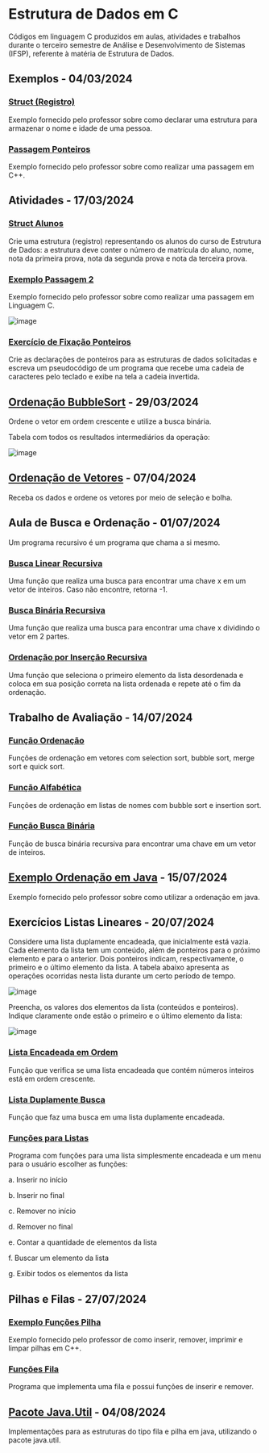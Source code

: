 # Estrutura de Dados em C
Códigos em linguagem C produzidos em aulas, atividades e trabalhos durante o terceiro semestre de Análise e Desenvolvimento de Sistemas (IFSP), referente à matéria de Estrutura de Dados.

## Exemplos - 04/03/2024
### [Struct (Registro)](https://github.com/fernandalopesbarbalho/estrutura-ifsp-semestre3/blob/main/exemplo_struct.c)
Exemplo fornecido pelo professor sobre como declarar uma estrutura para armazenar o nome e idade de uma pessoa.

### [Passagem Ponteiros](https://github.com/fernandalopesbarbalho/estrutura-ifsp-semestre3/blob/main/exemplo_passagem_ponteiros.cpp)
Exemplo fornecido pelo professor sobre como realizar uma passagem em C++.

## Atividades - 17/03/2024
### [Struct Alunos](https://github.com/fernandalopesbarbalho/estrutura-ifsp-semestre3/blob/main/struct_alunos.c)
Crie uma estrutura (registro) representando os alunos do curso de Estrutura de Dados: a estrutura deve conter o número de matrícula do aluno, nome, nota da primeira prova, nota da segunda prova e nota da terceira prova.

### [Exemplo Passagem 2](https://github.com/fernandalopesbarbalho/estrutura-ifsp-semestre3/blob/main/exemplo_passagem2.c)
Exemplo fornecido pelo professor sobre como realizar uma passagem em Linguagem C.

![image](https://github.com/fernandalopesbarbalho/estrutura-ifsp-semestre3/assets/137642560/fd8a5fb1-d6d1-4115-b0aa-a105977e4e63)

### [Exercício de Fixação Ponteiros](https://github.com/fernandalopesbarbalho/estrutura-ifsp-semestre3/blob/main/fixacao_ponteiros.c)
Crie as declarações de ponteiros para as estruturas de dados solicitadas e escreva um pseudocódigo de um programa que recebe uma cadeia de caracteres pelo teclado e exibe na tela a cadeia invertida.

## [Ordenação BubbleSort](https://github.com/fernandalopesbarbalho/estrutura-ifsp-semestre3/blob/main/ordenacao_bubblesort.c) - 29/03/2024
Ordene o vetor em ordem crescente e utilize a busca binária. 

Tabela com todos os resultados intermediários da operação:

![image](https://github.com/user-attachments/assets/52abf47d-263b-45fd-ae43-879b7e880f73)

## [Ordenação de Vetores](https://github.com/fernandalopesbarbalho/estrutura-ifsp-semestre3/blob/main/ordenacao_vetores.c) - 07/04/2024
Receba os dados e ordene os vetores por meio de seleção e bolha.

## Aula de Busca e Ordenação - 01/07/2024
Um programa recursivo é um programa que chama a si mesmo.

### [Busca Linear Recursiva](https://github.com/fernandalopesbarbalho/estrutura-ifsp-semestre3/blob/main/busca_linear_recursiva.c)
Uma função que realiza uma busca para encontrar uma chave x em um vetor de inteiros. Caso não encontre, retorna -1.

### [Busca Binária Recursiva](https://github.com/fernandalopesbarbalho/estrutura-ifsp-semestre3/blob/main/busca_binaria_recursiva.c)
Uma função que realiza uma busca para encontrar uma chave x dividindo o vetor em 2 partes. 

### [Ordenação por Inserção Recursiva](https://github.com/fernandalopesbarbalho/estrutura-ifsp-semestre3/blob/main/ordenar_insercao_recursiva.c)
Uma função que seleciona o primeiro elemento da lista desordenada e coloca em sua posição correta na lista ordenada e repete até o fim da ordenação.

## Trabalho de Avaliação - 14/07/2024
### [Função Ordenação](https://github.com/fernandalopesbarbalho/estrutura-ifsp-semestre3/blob/main/funcao_ordenacao.c)
Funções de ordenação em vetores com selection sort, bubble sort, merge sort e quick sort.

### [Função Alfabética](https://github.com/fernandalopesbarbalho/estrutura-ifsp-semestre3/blob/main/funcao_alfabetica.c)
Funções de ordenação em listas de nomes com bubble sort e insertion sort.

### [Função Busca Binária](https://github.com/fernandalopesbarbalho/estrutura-ifsp-semestre3/blob/main/funcao_busca_binaria.c)
Função de busca binária recursiva para encontrar uma chave em um vetor de inteiros.

## [Exemplo Ordenação em Java](https://github.com/fernandalopesbarbalho/estrutura-ifsp-semestre3/tree/main/exemplo_ordenacao_java) - 15/07/2024
Exemplo fornecido pelo professor sobre como utilizar a ordenação em java. 

## Exercícios Listas Lineares - 20/07/2024
Considere uma lista duplamente encadeada, que inicialmente está vazia. Cada elemento da lista tem um conteúdo, além de ponteiros para o próximo elemento e para o anterior. Dois ponteiros indicam, respectivamente, o primeiro e o último elemento da lista. A tabela abaixo apresenta as operações ocorridas nesta lista durante um certo período de tempo.

![image](https://github.com/user-attachments/assets/dab9870b-ff81-488b-8409-415477d2f746)

Preencha, os valores dos elementos da lista (conteúdos e ponteiros). Indique claramente onde estão o primeiro e o último elemento da lista:

![image](https://github.com/user-attachments/assets/01b0759a-34f6-4010-b502-188ae88ba791)

### [Lista Encadeada em Ordem](https://github.com/fernandalopesbarbalho/estrutura-ifsp-semestre3/blob/main/lista_encadeada_ordem.c)
Função que verifica se uma lista encadeada que contém números inteiros está em ordem crescente.

### [Lista Duplamente Busca](https://github.com/fernandalopesbarbalho/estrutura-ifsp-semestre3/blob/main/lista_duplamente_busca.c)
Função que faz uma busca em uma lista duplamente encadeada.

### [Funções para Listas](https://github.com/fernandalopesbarbalho/estrutura-ifsp-semestre3/blob/main/funcoes_lista.c)
Programa com funções para uma lista simplesmente encadeada e um menu para o usuário escolher as funções:

  a. Inserir no início
  
  b. Inserir no final
  
  c. Remover no início
  
  d. Remover no final
  
  e. Contar a quantidade de elementos da lista
  
  f. Buscar um elemento da lista
  
  g. Exibir todos os elementos da lista

## Pilhas e Filas - 27/07/2024
### [Exemplo Funções Pilha](https://github.com/fernandalopesbarbalho/estrutura-ifsp-semestre3/blob/main/exemplo_funcoes_pilha.cpp)
Exemplo fornecido pelo professor de como inserir, remover, imprimir e limpar pilhas em C++.

### [Funções Fila](https://github.com/fernandalopesbarbalho/estrutura-ifsp-semestre3/blob/main/funcoes_fila.c)
Programa que implementa uma fila e possui funções de inserir e remover.

## [Pacote Java.Util](https://github.com/fernandalopesbarbalho/estrutura-ifsp-semestre3/tree/main/pacote_java_util) - 04/08/2024
Implementações para as estruturas do tipo fila e pilha em java, utilizando o pacote java.util.

